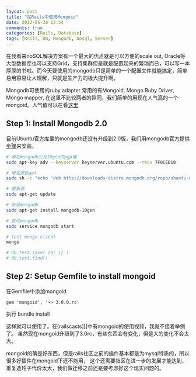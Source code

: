 ```yaml
---
layout: post
title: "在Rails中使用Mongoid"
date: 2012-06-30 12:54
comments: true
categories: [Rails, Database]
tags: [Rails, DB, Mongodb, Nosql, Server]
---
```


在我看来noSQL解决方案有一个最大的优点就是可以方便的scale out, Oracle等大型数据库也可以支持Grid，支持集群但是就是配置起来的繁琐而已，可以写一本厚厚的书啦。而今天要使用的mongodb只是简单的一个配置文件就能搞定，简单易用容易让人理解，只就是生产力的极大提升啊。

<!-- more -->

Mongodb可使用的ruby adapter 常用的有Mongoid, Mongo Ruby Driver, Mongo mapper, 在这里不比较两者的异同，我们简单的用现在人气高的一个mongoid。人气值可以在看[这里][1]

## Step 1: Install Mongodb 2.0

目前Ubuntu官方库里的mongodb还没有升级到2.0版，我们用mongodb官方提供[步骤][2]来安装。

```sh
# 添加mongodb公司10gen的pgp键
sudo apt-key adv --keyserver keyserver.ubuntu.com --recv 7F0CEB10

# 增加源到apt
sudo sh -c "echo 'deb http://downloads-distro.mongodb.org/repo/ubuntu-upstart dist 10gen' > /etc/apt/sources.list.d/10gen.list"

# 更新源
sudo apt-get update

# 安装mongodb
sudo apt-get install mongodb-10gen

# 启动mongodb
sudo service mongodb start

# test mongo client
mongo

# db.test.save( {a: 1} )
# db.test.find()
```

## Step 2: Setup Gemfile to install mongoid

在Gemfile中添加mongoid

    gem 'mongoid', '~> 3.0.0.rc'

执行
    bundle install

这样就可以使用了。在[railscasts][]中有mongoid的使用视频，我就不接着举例了。
虽然现在mongoid升级到了3.0rc，有些东西会有变化，但是大的变化不会太大。

mongoid的确是好东西，但是rails社区之前的插件基本都是为mysql特质的，所以很多好插件在mongoid下还不能用，
这个还需要社区在进一步的发展才能达到，重复造轮子代价太大，我们做迁移之前还是要考虑好这个现实问题的。


[1]: https://www.ruby-toolbox.com/categories/mongodb_clients
[2]: http://docs.mongodb.org/manual/tutorial/install-mongodb-on-debian-or-ubuntu-linux/
